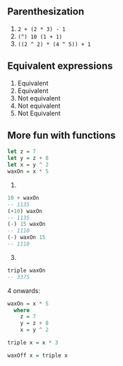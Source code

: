 ## Parenthesization

1. `2 + (2 * 3) - 1`
2. `(^) 10 (1 + 1)`
3. `((2 ^ 2) * (4 ^ 5)) + 1`

## Equivalent expressions

1. Equivalent
2. Equivalent
3. Not equivalent
4. Not equivalent
5. Not Equivalent

## More fun with functions

```haskell
let z = 7
let y = z + 8
let x = y ^ 2
waxOn = x * 5
```

1.

```haskell
10 + waxOn
-- 1135
(+10) waxOn
-- 1135
(-) 15 waxOn
-- 1110
(-) waxOn 15
-- 1110
```

3.

```haskell
triple waxOn
-- 3375
```

4 onwards:

```haskell
waxOn = x * 5
  where
    z = 7
    y = z + 8
    x = y ^ 2

triple x = x * 3

waxOff x = triple x
```
